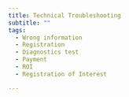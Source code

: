 ```yaml
---
title: Technical Troubleshooting
subtitle: ""
tags:
  - Wrong information
  - Registration
  - Diagnostics test
  - Payment
  - ROI
  - Registration of Interest

---
```

